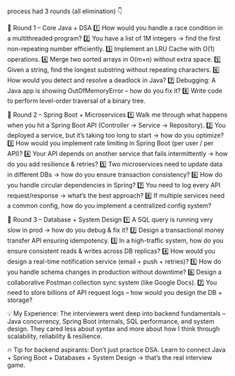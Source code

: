 

process had 3 rounds (all elimination) 👇

🔹 Round 1 – Core Java + DSA
1️⃣ How would you handle a race condition in a multithreaded program?
2️⃣ You have a list of 1M integers → find the first non-repeating number efficiently.
3️⃣ Implement an LRU Cache with O(1) operations.
4️⃣ Merge two sorted arrays in O(m+n) without extra space.
5️⃣ Given a string, find the longest substring without repeating characters.
6️⃣ How would you detect and resolve a deadlock in Java?
7️⃣ Debugging: A Java app is showing OutOfMemoryError – how do you fix it?
8️⃣ Write code to perform level-order traversal of a binary tree.

🔹 Round 2 – Spring Boot + Microservices
1️⃣ Walk me through what happens when you hit a Spring Boot API (Controller → Service → Repository).
2️⃣ You deployed a service, but it’s taking too long to start → how do you optimize?
3️⃣ How would you implement rate limiting in Spring Boot (per user / per API)?
4️⃣ Your API depends on another service that fails intermittently → how do you add resilience & retries?
5️⃣ Two microservices need to update data in different DBs → how do you ensure transaction consistency?
6️⃣ How do you handle circular dependencies in Spring?
7️⃣ You need to log every API request/response → what’s the best approach?
8️⃣ If multiple services need a common config, how do you implement a centralized config system?

🔹 Round 3 – Database + System Design
1️⃣ A SQL query is running very slow in prod → how do you debug & fix it?
2️⃣ Design a transactional money transfer API ensuring idempotency.
3️⃣ In a high-traffic system, how do you ensure consistent reads & writes across DB replicas?
4️⃣ How would you design a real-time notification service (email + push + retries)?
5️⃣ How do you handle schema changes in production without downtime?
6️⃣ Design a collaborative Postman collection sync system (like Google Docs).
7️⃣ You need to store billions of API request logs – how would you design the DB + storage?

💡 My Experience:
The interviewers went deep into backend fundamentals – Java concurrency, Spring Boot internals, SQL performance, and system design.
They cared less about syntax and more about how I think through scalability, reliability & resilience.

🔥 Tip for backend aspirants: Don’t just practice DSA. Learn to connect Java + Spring Boot + Databases + System Design → that’s the real interview game.
